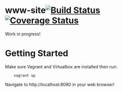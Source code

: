 # www-site[![Build Status](https://travis-ci.org/projectprogressive/www-site.svg?branch=master)](https://travis-ci.org/projectprogressive/www-site)[![Coverage Status](https://coveralls.io/repos/projectprogressive/www-site/badge.svg?branch=build-automation&service=github)](https://coveralls.io/github/projectprogressive/www-site?branch=build-automation)
Work in progress!

# Getting Started
Make sure Vagrant and Virtualbox are installed then run:
        
        vagrant up
        
Navigate to http://localhost:8080 in your web browser!